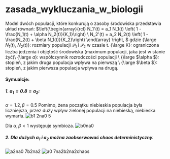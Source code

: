 # zasada_wykluczania_w_biologii

Model dwóch populacji, które konkurują o zasoby środowiska przedstawia układ równań:
$\left\{\begin{array}{rcl} 
N_1'(t) = a_1 N_1(t) \left( 1  -  \frac{N_1(t) + \alpha N_2(t)}{K_1}\right) \\
N_2'(t) = a_2 N_2(t) \left( 1 - \frac{N_2(t) + \beta N_1(t)}{K_2}\right) 
\end{array} \right,  $
gdzie 
{\large $N_1$(t), $N_2$(t)}: rozmiary populacji $\mathcal{P}_1$ i $\mathcal{P}_2$ w czasie t.
{\large K}: ograniczona liczba jedzenia i objętość środowiska (maximum populacji, jaka jest w stanie żyć)\\ 
{\large $a$}: współczynnik rozrodczości populacji \\
{\large $\alpha $}: stopień, z jakim druga populacja wpływa na pierwszą \\
{\large $\beta $}: stopień, z jakim pierwsza populacja wpływa na drugą.

#### Symualcje:
##### 1. $a_1=0.8=a_2$:
$\alpha = 1.2, \beta=0.5$ Pomimo, żena początku niebieskia populacja była liczniejsza, przez duży wpływ zielonej populacji na niebieską, niebieska wymarła.
![b1 2na0 5](https://user-images.githubusercontent.com/92950276/217053971-d583b2e8-2139-4526-8eef-c372ab2a19bd.png)


Dla $\alpha,\beta < 1$ występuje symbioza.
![b0na0](https://user-images.githubusercontent.com/92950276/217054041-465f7996-74b8-417f-a83f-dedd33d50d64.png)

##### 2. Dla dużych $a_1$ i $a_2$ można zaobserwować chaos deterministyczny.
![a2na0 7b2na2](https://user-images.githubusercontent.com/92950276/217052238-e5eda271-954a-4867-a008-8241ecc85529.png) ![a0 7na2b2na2chaos](https://user-images.githubusercontent.com/92950276/217052360-1787893f-4b56-4c87-a780-585fa690b244.png)
